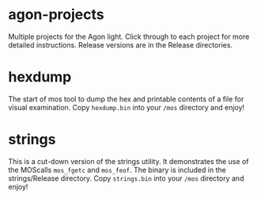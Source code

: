 # agon-projects
Multiple projects for the Agon light. Click through to each project for more detailed instructions. Release versions are in the Release directories.

# hexdump
The start of mos tool to dump the hex and printable contents of a file for visual examination. Copy `hexdump.bin`
into your `/mos` directory and enjoy!

# strings
This is a cut-down version of the strings utility. It demonstrates the use of the MOScalls `mos_fgetc` and `mos_feof`.
The binary is included in the strings/Release directory. Copy `strings.bin` into your `/mos` directory and enjoy!
